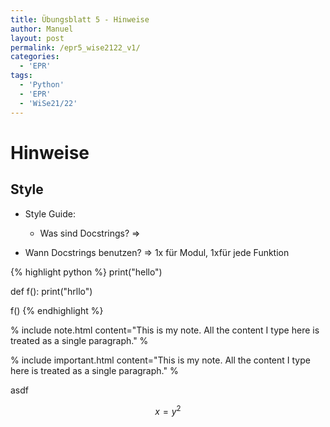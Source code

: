 ```yaml
---
title: Übungsblatt 5 - Hinweise
author: Manuel
layout: post
permalink: /epr5_wise2122_v1/
categories:
  - 'EPR'
tags:
  - 'Python'
  - 'EPR'
  - 'WiSe21/22'
---
```


# Hinweise

## Style

- Style Guide:
    - Was sind Docstrings? => 

- Wann Docstrings benutzen? => 1x für Modul, 1xfür jede Funktion
    
{% highlight python %}
print("hello")

def f():
    print("hrllo")
  
f()
{% endhighlight %}


% include note.html content="This is my note. All the content I type here is treated as a single paragraph." %


% include important.html content="This is my note. All the content I type here is treated as a single paragraph." %

asdf

$$ x = y ^2 $$

